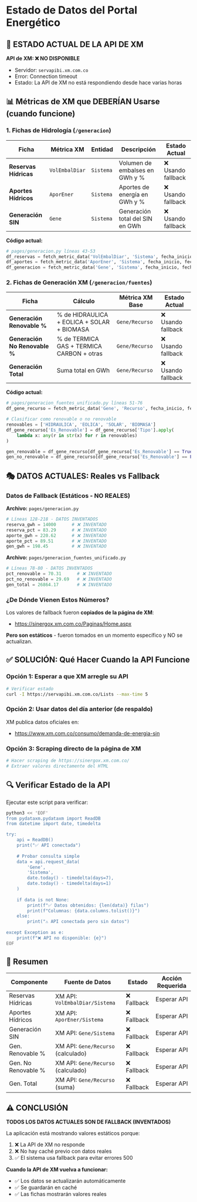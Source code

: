 # Estado de Datos del Portal Energético

## 🚨 ESTADO ACTUAL DE LA API DE XM

**API de XM: ❌ NO DISPONIBLE**
- Servidor: `servapibi.xm.com.co`
- Error: Connection timeout
- Estado: La API de XM no está respondiendo desde hace varias horas

## 📊 Métricas de XM que DEBERÍAN Usarse (cuando funcione)

### 1. Fichas de Hidrología (`/generacion`)

| Ficha | Métrica XM | Entidad | Descripción | Estado Actual |
|-------|------------|---------|-------------|---------------|
| **Reservas Hídricas** | `VolEmbalDiar` | `Sistema` | Volumen de embalses en GWh y % | ❌ Usando fallback |
| **Aportes Hídricos** | `AporEner` | `Sistema` | Aportes de energía en GWh y % | ❌ Usando fallback |
| **Generación SIN** | `Gene` | `Sistema` | Generación total del SIN en GWh | ❌ Usando fallback |

**Código actual:**
```python
# pages/generacion.py líneas 43-53
df_reservas = fetch_metric_data('VolEmbalDiar', 'Sistema', fecha_inicio, fecha_fin)
df_aportes = fetch_metric_data('AporEner', 'Sistema', fecha_inicio, fecha_fin)
df_generacion = fetch_metric_data('Gene', 'Sistema', fecha_inicio, fecha_fin)
```

### 2. Fichas de Generación XM (`/generacion/fuentes`)

| Ficha | Cálculo | Métrica XM Base | Estado Actual |
|-------|---------|-----------------|---------------|
| **Generación Renovable %** | % de HIDRAULICA + EOLICA + SOLAR + BIOMASA | `Gene/Recurso` | ❌ Usando fallback |
| **Generación No Renovable %** | % de TERMICA GAS + TERMICA CARBON + otras | `Gene/Recurso` | ❌ Usando fallback |
| **Generación Total** | Suma total en GWh | `Gene/Recurso` | ❌ Usando fallback |

**Código actual:**
```python
# pages/generacion_fuentes_unificado.py líneas 51-76
df_gene_recurso = fetch_metric_data('Gene', 'Recurso', fecha_inicio, fecha_fin)

# Clasificar como renovable o no renovable
renovables = ['HIDRAULICA', 'EOLICA', 'SOLAR', 'BIOMASA']
df_gene_recurso['Es_Renovable'] = df_gene_recurso['Tipo'].apply(
    lambda x: any(r in str(x) for r in renovables)
)

gen_renovable = df_gene_recurso[df_gene_recurso['Es_Renovable'] == True]['Values_gwh'].sum()
gen_no_renovable = df_gene_recurso[df_gene_recurso['Es_Renovable'] == False]['Values_gwh'].sum()
```

## 🎭 DATOS ACTUALES: Reales vs Fallback

### Datos de Fallback (Estáticos - NO REALES)

**Archivo:** `pages/generacion.py`

```python
# Líneas 128-218 - DATOS INVENTADOS
reserva_gwh = 14000      # ❌ INVENTADO
reserva_pct = 83.29      # ❌ INVENTADO
aporte_gwh = 220.62      # ❌ INVENTADO
aporte_pct = 89.51       # ❌ INVENTADO
gen_gwh = 198.45         # ❌ INVENTADO
```

**Archivo:** `pages/generacion_fuentes_unificado.py`

```python
# Líneas 78-80 - DATOS INVENTADOS
pct_renovable = 70.31      # ❌ INVENTADO
pct_no_renovable = 29.69   # ❌ INVENTADO
gen_total = 26864.17       # ❌ INVENTADO
```

### ¿De Dónde Vienen Estos Números?

Los valores de fallback fueron **copiados de la página de XM**:
- https://sinergox.xm.com.co/Paginas/Home.aspx

**Pero son estáticos** - fueron tomados en un momento específico y NO se actualizan.

## ✅ SOLUCIÓN: Qué Hacer Cuando la API Funcione

### Opción 1: Esperar a que XM arregle su API
```bash
# Verificar estado
curl -I https://servapibi.xm.com.co/Lists --max-time 5
```

### Opción 2: Usar datos del día anterior (de respaldo)
XM publica datos oficiales en:
- https://www.xm.com.co/consumo/demanda-de-energia-sin

### Opción 3: Scraping directo de la página de XM
```python
# Hacer scraping de https://sinergox.xm.com.co/
# Extraer valores directamente del HTML
```

## 🔍 Verificar Estado de la API

Ejecutar este script para verificar:

```bash
python3 << 'EOF'
from pydataxm.pydataxm import ReadDB
from datetime import date, timedelta

try:
    api = ReadDB()
    print("✅ API conectada")
    
    # Probar consulta simple
    data = api.request_data(
        'Gene', 
        'Sistema', 
        date.today() - timedelta(days=7),
        date.today() - timedelta(days=1)
    )
    
    if data is not None:
        print(f"✅ Datos obtenidos: {len(data)} filas")
        print(f"Columnas: {data.columns.tolist()}")
    else:
        print("⚠️ API conectada pero sin datos")
        
except Exception as e:
    print(f"❌ API no disponible: {e}")
EOF
```

## 📝 Resumen

| Componente | Fuente de Datos | Estado | Acción Requerida |
|------------|----------------|--------|------------------|
| Reservas Hídricas | XM API: `VolEmbalDiar/Sistema` | ❌ Fallback | Esperar API |
| Aportes Hídricos | XM API: `AporEner/Sistema` | ❌ Fallback | Esperar API |
| Generación SIN | XM API: `Gene/Sistema` | ❌ Fallback | Esperar API |
| Gen. Renovable % | XM API: `Gene/Recurso` (calculado) | ❌ Fallback | Esperar API |
| Gen. No Renovable % | XM API: `Gene/Recurso` (calculado) | ❌ Fallback | Esperar API |
| Gen. Total | XM API: `Gene/Recurso` (suma) | ❌ Fallback | Esperar API |

## ⚠️ CONCLUSIÓN

**TODOS LOS DATOS ACTUALES SON DE FALLBACK (INVENTADOS)**

La aplicación está mostrando valores estáticos porque:
1. ❌ La API de XM no responde
2. ❌ No hay caché previo con datos reales
3. ✅ El sistema usa fallback para evitar errores 500

**Cuando la API de XM vuelva a funcionar:**
- ✅ Los datos se actualizarán automáticamente
- ✅ Se guardarán en caché
- ✅ Las fichas mostrarán valores reales

